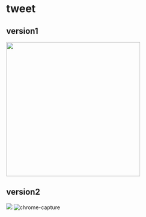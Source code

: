 
# tweet 

## version1
<img width="356" src="https://user-images.githubusercontent.com/26485327/76154257-2074ff00-6114-11ea-8637-581932249440.png">

## version2
![](https://user-images.githubusercontent.com/26485327/82724140-e1b41580-9d0e-11ea-8a00-3ebd2e20ca13.png)
![chrome-capture](https://user-images.githubusercontent.com/26485327/82724107-b29da400-9d0e-11ea-9b3b-9a48d48b9731.gif)
